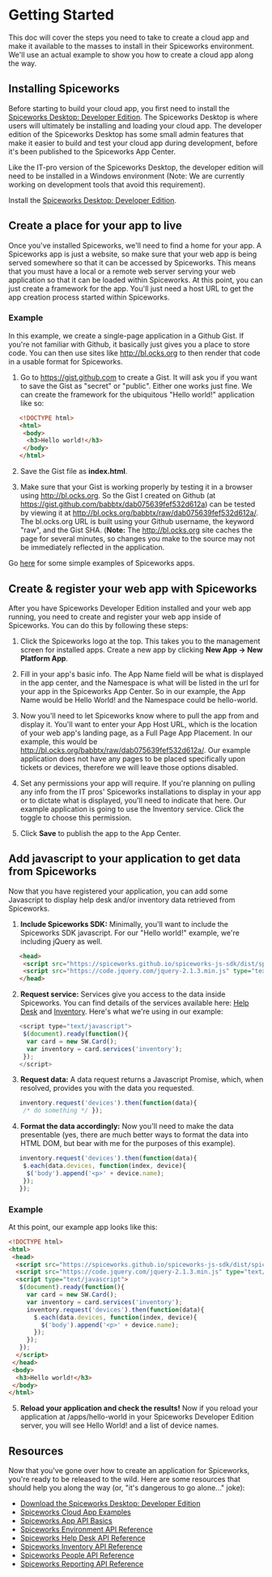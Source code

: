 # Getting Started

This doc will cover the steps you need to take to create a cloud app and make it
available to the masses to install in their Spiceworks environment. We'll use an
actual example to show you how to create a cloud app along the way.

## Installing Spiceworks

Before starting to build your cloud app, you first need to install the
[Spiceworks Desktop: Developer
Edition][Download DE].
The Spiceworks Desktop is where users will ultimately be installing and loading
your cloud app.  The developer edition of the Spiceworks Desktop has some small
admin features that make it easier to build and test your cloud app during
development, before it's been published to the Spiceworks App Center.

Like the IT-pro version of the Spiceworks Desktop, the developer edition will
need to be installed in a Windows environment (Note: We are currently working on
development tools that avoid this requirement).

Install the [Spiceworks Desktop: Developer
Edition][Download DE].

## Create a place for your app to live

Once you've installed Spiceworks, we'll need to find a home for your app. A
Spiceworks app is just a website, so make sure that your web app is being served
somewhere so that it can be accessed by Spiceworks.  This means that you must
have a local or a remote web server serving your web application so that it can
be loaded within Spiceworks. At this point, you can just create a framework for
the app. You'll just need a host URL to get the app creation process started
within Spiceworks.

### Example
In this example, we create a single-page application in a Github Gist. If you're
not familiar with Github, it basically just gives you a place to store code. You
can then use sites like http://bl.ocks.org to then render that code in a usable
format for Spiceworks.

1) Go to <https://gist.github.com> to create a Gist. It will ask you if you want to
save the Gist as "secret" or "public". Either one works just fine. We can create
the framework for the ubiquitous "Hello world!" application like so:

``` html
   <!DOCTYPE html>
   <html>
    <body>
     <h3>Hello world!</h3>
    </body>
   </html>
```
2) Save the Gist file as **index.html**.

3) Make sure that your Gist is working properly by testing it in a browser using
<http://bl.ocks.org>. So the Gist I created on Github (at
<https://gist.github.com/babbtx/dab075639fef532d612a>) can be tested by viewing
it at <http://bl.ocks.org/babbtx/raw/dab075639fef532d612a/>. The bl.ocks.org URL
is built using your Github username, the keyword "raw", and the Gist SHA.
(**Note:** The http://bl.ocks.org site caches the page for several minutes, so
changes you make to the source may not be immediately reflected in the
application.

Go [here][Card Examples] for some simple examples of Spiceworks apps.

## Create & register your web app with Spiceworks

After you have Spiceworks Developer Edition installed and your web app running,
you need to create and register your web app inside of Spiceworks. You can do
this by following these steps:

1) Click the Spiceworks logo at the top. This takes you to the management screen
for installed apps. Create a new app by clicking **New App &rarr; New Platform
App**.

2) Fill in your app's basic info. The App Name field will be what is displayed in
the app center, and the Namespace is what will be listed in the url for your app
in the Spiceworks App Center. So in our example, the App Name would be Hello
World! and the Namespace could be hello-world.

3) Now you'll need to let Spiceworks know where to pull the app from and display
it. You'll want to enter your App Host URL, which is the location of your web
app's landing page, as a Full Page App Placement. In our example, this would be
http://bl.ocks.org/babbtx/raw/dab075639fef532d612a/. Our example application
does not have any pages to be placed specifically upon tickets or devices,
therefore we will leave those options disabled.

4) Set any permissions your app will require. If you're planning on pulling any
info from the IT pros' Spiceworks installations to display in your app or to
dictate what is displayed, you'll need to indicate that here. Our example
application is going to use the Inventory service. Click the toggle to choose
this permission.

5) Click **Save** to publish the app to the App Center.

## Add javascript to your application to get data from Spiceworks
Now that you have registered your application, you can add some Javascript to
display help desk and/or inventory data retrieved from Spiceworks.

1) **Include Spiceworks SDK:** Minimally, you'll want to include the Spiceworks
SDK javascript. For our "Hello world!" example, we're including jQuery as well.

``` html
   <head>
    <script src="https://spiceworks.github.io/spiceworks-js-sdk/dist/spiceworks-sdk.js" type="text/javascript"></script>
    <script src="https://code.jquery.com/jquery-2.1.3.min.js" type="text/javascript"></script>
   </head>
```

2) **Request service:** Services give you access to the data inside Spiceworks.
You can find details of the services available here: [Help
Desk](https://github.com/spiceworks/spiceworks-js-sdk/blob/master/docs/apis/helpdesk.md)
and
[Inventory](https://github.com/spiceworks/spiceworks-js-sdk/blob/master/docs/apis/inventory.md).
Here's what we're using in our example:

``` javascript
   <script type="text/javascript">
    $(document).ready(function(){
     var card = new SW.Card();
     var inventory = card.services('inventory');
    });
   </script>
```

3) **Request data:** A data request returns a Javascript Promise, which, when
resolved, provides you with the data you requested.

``` javascript
   inventory.request('devices').then(function(data){
    /* do something */ });
```

4) **Format the data accordingly:** Now you'll need to make the data presentable
(yes, there are much better ways to format the data into HTML DOM, but bear with
me for the purposes of this example).

``` javascript
   inventory.request('devices').then(function(data){
    $.each(data.devices, function(index, device){
     $('body').append('<p>' + device.name);
    });
   });
```

### Example
At this point, our example app looks like this:

``` html
<!DOCTYPE html>
<html>
 <head>
  <script src="https://spiceworks.github.io/spiceworks-js-sdk/dist/spiceworks-sdk.js" type="text/javascript"></script>
  <script src="https://code.jquery.com/jquery-2.1.3.min.js" type="text/javascript"></script>
  <script type="text/javascript">
   $(document).ready(function(){
     var card = new SW.Card();
     var inventory = card.services('inventory');
     inventory.request('devices').then(function(data){
       $.each(data.devices, function(index, device){
         $('body').append('<p>' + device.name);
       });
     });
   });
  </script>
 </head>
 <body>
  <h3>Hello world!</h3>
 </body>
</html>
```

5) **Reload your application and check the results!** Now if you reload your
application at /apps/hello-world in your Spiceworks Developer Edition server,
you will see Hello World! and a list of device names.

## Resources

Now that you've gone over how to create an application for Spiceworks, you're
ready to be released to the wild. Here are some resources that should help you
along the way (or, "it's dangerous to go alone..." joke):

* [Download the Spiceworks Desktop: Developer Edition][Download DE]
* [Spiceworks Cloud App Examples][Card Examples]
* [Spiceworks App API Basics](/documentation/cloud-apps/api-basics.html)
* [Spiceworks Environment API Reference](/documentation/cloud-apps/reference/environment.html)
* [Spiceworks Help Desk API Reference](/documentation/cloud-apps/reference/helpdesk.html)
* [Spiceworks Inventory API Reference](/documentation/cloud-apps/reference/inventory.html)
* [Spiceworks People API Reference](/documentation/cloud-apps/reference/people.html)
* [Spiceworks Reporting API Reference](/documentation/cloud-apps/reference/reporting.html)

[Download DE]: /downloads.html "Download Spiceworks Developer Edition"
[Cloud App API Basics]: /documentation/cloud-apps/api-basics.html "Spiceworks App API Basics"
[Desktop Dev Download]: /downloads.html "Download the Spiceworks Desktop: Development Version"
[Card Examples]: //github.com/spiceworks/spiceworks-js-sdk/tree/master/examples "Spiceworks Cloud App Examples"
